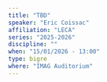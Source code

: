 ```yaml
---
title: "TBD"
speaker: "Eric Coissac"
affiliation: "LECA"
series: "2025-2026"
discipline: ""
when: "15/01/2026 - 13:00"
type: bigre
where: "IMAG Auditorium"
---
```

